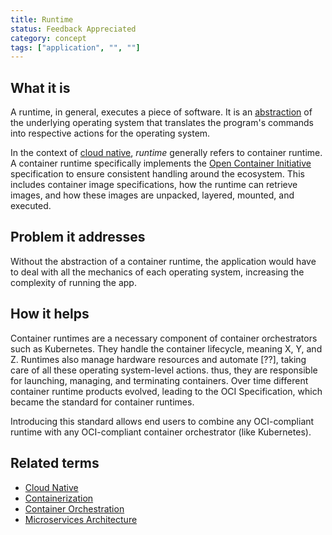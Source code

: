```yaml
---
title: Runtime
status: Feedback Appreciated
category: concept
tags: ["application", "", ""]
---
```


## What it is

A runtime, in general, executes a piece of software.
It is an [abstraction](/abstraction/) of the underlying operating system that translates the program's commands into respective actions for the operating system. 

In the context of [cloud native](/cloud-native-apps/), _runtime_ generally refers to container runtime. 
A container runtime specifically implements the [Open Container Initiative](https://opencontainers.org/) specification to ensure consistent handling around the ecosystem. 
This includes container image specifications, how the runtime can retrieve images,
and how these images are unpacked, layered, mounted, and executed. 

## Problem it addresses


Without the abstraction of a container runtime, the application would have to deal with all the mechanics of each operating system, increasing the complexity of running the app. 

## How it helps
Container runtimes are a necessary component of container orchestrators such as Kubernetes. 
They handle the container lifecycle, meaning X, Y, and Z.
Runtimes also manage hardware resources and automate [??], taking care of all these operating system-level actions. 
thus, they are responsible for launching, managing, and terminating containers.
Over time different container runtime products evolved, leading to the OCI Specification, 
which became the standard for container runtimes. 

Introducing this standard allows end users to combine any OCI-compliant runtime with any OCI-compliant container orchestrator (like Kubernetes). 

## Related terms

- [Cloud Native](https://glossary.cncf.io/cloud-native-apps/)
- [Containerization](https://glossary.cncf.io/containerization/)
- [Container Orchestration](https://glossary.cncf.io/container-orchestration/)
- [Microservices Architecture](https://glossary.cncf.io/microservices-architecture/)
